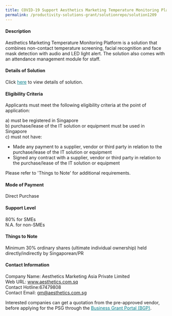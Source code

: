 ```yaml
---
title: COVID-19 Support Aesthetics Marketing Temperature Monitoring Platform - 1 Device
permalink: /productivity-solutions-grant/solutionrepo/solution1209
---
```


#### Description

Aesthetics Marketing Temperature Monitoring Platform is a solution that combines non-contact temperature screening, facial recognition and face mask detection with audio and LED light alert. The solution also comes with an attendance management module for staff.

#### Details of Solution

Click <a href='https://govassist.gobusiness.gov.sg/images/psg/Desensitised_AestheticsMkt_Temp%20Screening_Annex_3_Part_1.pdf' style='color:#037e8a'>here</a> to view details of solution.

#### Eligibility Criteria

Applicants must meet the following eligibility criteria at the point of application:

a) must be registered in Singapore <br>
b) purchase/lease of the IT solution or equipment must be used in Singapore <br>
c) must not have:
- Made any payment to a supplier, vendor or third party in relation to the purchase/lease of the IT solution or equipment
- Signed any contract with a supplier, vendor or third party in relation to the purchase/lease of the IT solution or equipment

Please refer to 'Things to Note' for additional requirements.

#### Mode of Payment
Direct Purchase

#### Support Level
80% for SMEs <br>
N.A. for non-SMEs

#### Things to Note
Minimum 30% ordinary shares (ultimate individual ownership) held directly/indirectly by Singaporean/PR

#### Contact Information
Company Name: Aesthetics Marketing Asia Private Limited<br>Web URL: www.aesthetics.com.sq<br>Contact Hotline:67479808<br>Contact Email: gm@aesthetics.com.sg<br>

Interested companies can get a quotation from the pre-approved vendor, before applying for the PSG through the <a target='_blank' style='color:#037e8a' href='https://www.businessgrants.gov.sg/'>Business Grant Portal (BGP)</a>.

